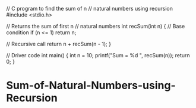 // C program to find the sum of n 
// natural numbers using recursion
#include <stdio.h>

// Returns the sum of first n
// natural numbers
int recSum(int n)
{
// Base condition
	if (n <= 1)
		return n;

// Recursive call
	return n + recSum(n - 1);
}

// Driver code
int main()
{
	int n = 10;
	printf("Sum = %d ", recSum(n));
	return 0;
}
# Sum-of-Natural-Numbers-using-Recursion
